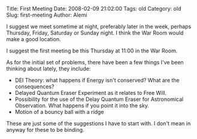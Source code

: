 Title: First Meeting
Date: 2008-02-09 21:02:00
Tags: old
Category: old
Slug: first-meeting
Author: Alemi

I suggest we meet sometime at night, preferably later in the week, perhaps Thursday, Friday, Saturday or Sunday night.  I think the War Room would make a good location.

I suggest the first meeting be this Thursday at 11:00 in the War Room.

As for the initial set of problems, there have been a few things I've been thinking about lately, they include:
<ul><li> DEI Theory:  what happens if Energy isn't conserved?  What are the consequences?
<li> Delayed Quantum Eraser Experiment as it relates to Free Will.
<li> Possibility for the use of the Delay Quantum Eraser for Astronomical Observation.  What happens if you point it into the sky.
<li> Motion of a bouncy ball with a ridge
</ul>

These are just some of the suggestions I have to start with.  I don't mean in anyway for these to be binding.

